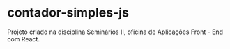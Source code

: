 # contador-simples-js

Projeto criado na disciplina Seminários II, oficina de Aplicações Front - End com React.

